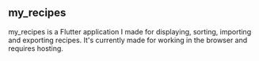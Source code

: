 ## my_recipes

my_recipes is a Flutter application I made for displaying, sorting, importing and exporting recipes.
It's currently made for working in the browser and requires hosting. 
